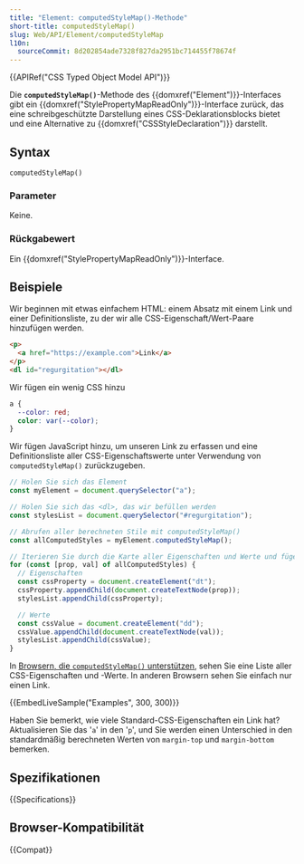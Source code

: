 ```yaml
---
title: "Element: computedStyleMap()-Methode"
short-title: computedStyleMap()
slug: Web/API/Element/computedStyleMap
l10n:
  sourceCommit: 8d202854ade7328f827da2951bc714455f78674f
---
```


{{APIRef("CSS Typed Object Model API")}}

Die **`computedStyleMap()`**-Methode des {{domxref("Element")}}-Interfaces gibt ein {{domxref("StylePropertyMapReadOnly")}}-Interface zurück, das eine schreibgeschützte Darstellung eines CSS-Deklarationsblocks bietet und eine Alternative zu {{domxref("CSSStyleDeclaration")}} darstellt.

## Syntax

```js-nolint
computedStyleMap()
```

### Parameter

Keine.

### Rückgabewert

Ein {{domxref("StylePropertyMapReadOnly")}}-Interface.

## Beispiele

Wir beginnen mit etwas einfachem HTML: einem Absatz mit einem Link und einer Definitionsliste, zu der wir alle CSS-Eigenschaft/Wert-Paare hinzufügen werden.

```html
<p>
  <a href="https://example.com">Link</a>
</p>
<dl id="regurgitation"></dl>
```

Wir fügen ein wenig CSS hinzu

```css
a {
  --color: red;
  color: var(--color);
}
```

Wir fügen JavaScript hinzu, um unseren Link zu erfassen und eine Definitionsliste aller CSS-Eigenschaftswerte unter Verwendung von `computedStyleMap()` zurückzugeben.

```js
// Holen Sie sich das Element
const myElement = document.querySelector("a");

// Holen Sie sich das <dl>, das wir befüllen werden
const stylesList = document.querySelector("#regurgitation");

// Abrufen aller berechneten Stile mit computedStyleMap()
const allComputedStyles = myElement.computedStyleMap();

// Iterieren Sie durch die Karte aller Eigenschaften und Werte und fügen Sie ein <dt> und <dd> für jede hinzu
for (const [prop, val] of allComputedStyles) {
  // Eigenschaften
  const cssProperty = document.createElement("dt");
  cssProperty.appendChild(document.createTextNode(prop));
  stylesList.appendChild(cssProperty);

  // Werte
  const cssValue = document.createElement("dd");
  cssValue.appendChild(document.createTextNode(val));
  stylesList.appendChild(cssValue);
}
```

In [Browsern, die `computedStyleMap()` unterstützen](#browser-kompatibilität),
sehen Sie eine Liste aller CSS-Eigenschaften und -Werte.
In anderen Browsern sehen Sie einfach nur einen Link.

{{EmbedLiveSample("Examples", 300, 300)}}

Haben Sie bemerkt, wie viele Standard-CSS-Eigenschaften ein Link hat? Aktualisieren Sie das '`a`' in den '`p`', und Sie werden einen Unterschied in den standardmäßig berechneten Werten von `margin-top` und `margin-bottom` bemerken.

## Spezifikationen

{{Specifications}}

## Browser-Kompatibilität

{{Compat}}

